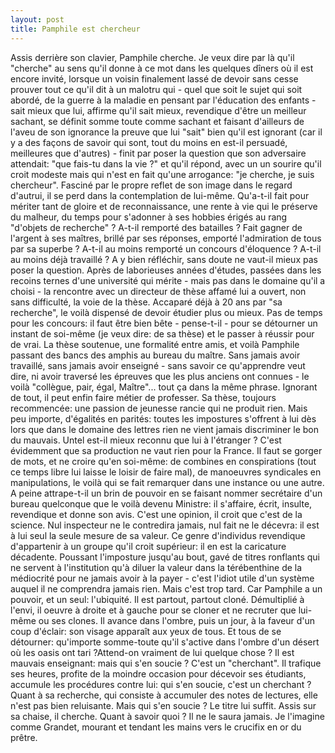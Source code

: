 ```yaml
---
layout: post
title: Pamphile est chercheur
---
```


Assis derrière son clavier, Pamphile cherche. Je veux dire par là qu'il "cherche" au sens qu'il donne à ce mot dans les quelques dîners où il est encore invité, lorsque un voisin finalement lassé de devoir sans cesse prouver tout ce qu'il dit à un malotru qui - quel que soit le sujet qui soit abordé, de la guerre à la maladie en pensant par l'éducation des enfants - sait mieux que lui, affirme qu'il sait mieux, revendique d'être un meilleur sachant, se définit somme toute comme sachant et faisant d'ailleurs de l'aveu de son ignorance la preuve que lui "sait" bien qu'il est ignorant (car il y a des façons de savoir qui sont, tout du moins en est-il persuadé, meilleures que d'autres) - finit par poser la question que son adversaire attendait: "que fais-tu dans la vie ?" et qu'il répond, avec un un sourire qu'il croit modeste mais qui n'est en fait qu'une arrogance: "je cherche, je suis chercheur".
Fasciné par le propre reflet de son image dans le regard d'autrui, il se perd dans la contemplation de lui-même. Qu'a-t-il fait pour mériter tant de gloire et de reconnaissance, une rente à vie qui le préserve du malheur, du temps pour s'adonner à ses hobbies érigés au rang "d'objets de recherche" ? A-t-il remporté des batailles ? Fait gagner de l'argent à ses maîtres, brillé par ses réponses, emporté l'admiration de tous par sa superbe ? A-t-il au moins remporté un concours d'éloquence ? A-t-il au moins déjà travaillé ?
A y bien réfléchir, sans doute ne vaut-il mieux pas poser la question. Après de laborieuses années d'études, passées dans les recoins ternes d'une université qui mérite - mais pas dans le domaine qu'il a choisi - la rencontre avec un directeur de thèse affamé lui a ouvert, non sans difficulté, la voie de la thèse. Accaparé déjà à 20 ans par "sa recherche", le voilà dispensé de devoir étudier plus ou mieux. Pas de temps pour les concours: il faut être bien bête - pense-t-il - pour se détourner un instant de soi-même (je veux dire: de sa thèse) et le passer à réussir pour de vrai. La thèse soutenue, une formalité entre amis, et voilà Pamphile passant des bancs des amphis au bureau du maître. Sans jamais avoir travaillé, sans jamais avoir enseigné - sans savoir ce qu'apprendre veut dire, ni avoir traversé les épreuves que les plus anciens ont connues - le voilà "collègue, pair, égal, Maître"... tout ça dans la même phrase.
Ignorant de tout, il peut enfin faire métier de professer. Sa thèse, toujours recommencée: une passion de jeunesse rancie qui ne produit rien. 
Mais peu importe, d'égalités en parités: toutes les impostures s'offrent à lui dès lors que dans le domaine des lettres rien ne vient jamais discriminer le bon du mauvais. Untel est-il mieux reconnu que lui à l'étranger ? C'est évidemment que sa production ne vaut rien pour la France. Il faut se gorger de mots, et ne croire qu'en soi-même: de combines en conspirations (tout ce temps libre lui laisse le loisir de faire mal), de manoeuvres syndicales en manipulations, le voilà qui se fait remarquer dans une instance ou une autre. A peine attrape-t-il un brin de pouvoir en se faisant nommer secrétaire d'un bureau quelconque que le voilà devenu Ministre: il s'affaire, écrit, insulte, revendique et donne son avis.
C'est une opinion, il croit que c'est de la science.
Nul inspecteur ne le contredira jamais, nul fait ne le décevra: il est à lui seul la seule mesure de sa valeur. Ce genre d'individus revendique d'appartenir à un groupe qu'il croit supérieur: il en est la caricature décadente. Poussant l'imposture jusqu'au bout, gavé de titres ronflants qui ne servent à l'institution qu'à diluer la valeur dans la térébenthine de la médiocrité pour ne jamais avoir à la payer - c'est l'idiot utile d'un système auquel il ne comprendra jamais rien.
Mais c'est trop tard. Car Pamphile a un pouvoir, et un seul: l'ubiquité. Il est partout, partout cloné. Démultiplié à l'envi, il oeuvre à droite et à gauche pour se cloner et ne recruter que lui-même ou ses clones. Il avance dans l'ombre, puis un jour, à la faveur d'un coup d'éclair: son visage apparaît aux yeux de tous. Et tous de se détourner: qu'importe somme-toute qu'il s'active dans l'ombre d'un désert où les oasis ont tari ?Attend-on vraiment de lui quelque chose ?
Il est mauvais enseignant: mais qui s'en soucie ? C'est un "cherchant". Il trafique ses heures, profite de la moindre occasion pour décevoir ses étudiants, accumule les procédures contre lui: qui s'en soucie, c'est un cherchant ? Quant à sa recherche, qui consiste à accumuler des notes de lectures, elle n'est pas bien reluisante. Mais qui s'en soucie ? Le titre lui suffit.
Assis sur sa chaise, il cherche. Quant à savoir quoi ? Il ne le saura jamais. Je l'imagine comme Grandet, mourant et tendant les mains vers le crucifix en or du prêtre.
